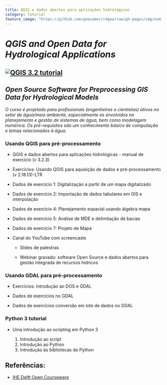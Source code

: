 ```yaml
---
title: QGIS e dados abertos para aplicações hidrológicas
category: Tutorial
feature_image: "https://github.com/geosaber/r4geo/raw/gh-pages/img/osm_bkground.png"
---
```


# ***QGIS and Open Data for Hydrological Applications***

[![QGIS 3.2 tutorial](https://github.com/geosaber/r4geo/raw/gh-pages/img/qgis-ihe.png)](https://ocw.un-ihe.org/course/view.php?id=11)
---
## *Open Source Software for Preprocessing GIS Data for Hydrological Models*
*O curso é projetado para profissionais (engenheiros e cientistas) ativos no setor de água/meio ambiente, especialmente os envolvidos no planejamento e gestão de sistemas de água, bem como modelagem numérica.
Os pré-requisitos são um conhecimento básico de computação e temas relacionados à água.*

### Usando QGIS para pré-processamento

- QGIS e dados abertos para aplicações hidrológicas - manual de exercício (v 3.2.3)

- Exercícios: Usando QGIS para aquisição de dados e pré-processamento (v 2.18.13)-LTR

- Dados de exercício 1: Digitalização a partir de um mapa digitalizado

- Dados de exercício 2: Importação de dados tabulares em GIS e interpolação

- Dados de exercício 4: Planejamento espacial usando álgebra mapa

- Dados de exercício 5: Análise de MDE e delimitação de bacias

- Dados de exercício 7: Projeto de Mapa

- Canal do YouTube com screencasts

  - Slides de palestras

  - Webinar gravado: software Open Source e dados abertos para gestão integrada de recursos hídricos

### Usando GDAL para pré-processamento

- Exercícios: introdução ao DOS e GDAL

- Dados de exercícios no GDAL

- Dados de exercícios conversão em lote de dados no GDAL

### Python 3 tutorial

- Uma introdução ao scripting em Python 3

  1. Introdução ao script
 
  2. Introdução ao Python
 
  3. Introdução às bibliotecas do Python

## Referências:

- [IHE Delft Open Courseware](https://ocw.un-ihe.org)
